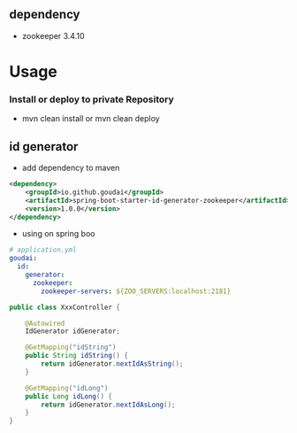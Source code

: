## dependency

* zookeeper 3.4.10

# Usage

### Install or deploy to private Repository

* mvn clean install or mvn clean deploy

## id generator

* add dependency to maven
```xml
<dependency>
    <groupId>io.github.goudai</groupId>
    <artifactId>spring-boot-starter-id-generator-zookeeper</artifactId>
    <version>1.0.0</version>
</dependency>

```

 * using on spring boo 
 
```yaml
# application.yml
goudai:
  id:
    generator:
      zookeeper:
        zookeeper-servers: ${ZOO_SERVERS:localhost:2181}
``` 
```java
public class XxxController {

    @Autowired
    IdGenerator idGenerator;

    @GetMapping("idString")
    public String idString() {
        return idGenerator.nextIdAsString();
    }

    @GetMapping("idLong")
    public Long idLong() {
        return idGenerator.nextIdAsLong();
    }
}
```
 
